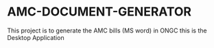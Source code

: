 # AMC-DOCUMENT-GENERATOR
This project is to generate the AMC bills (MS word) in ONGC this is the Desktop Application
